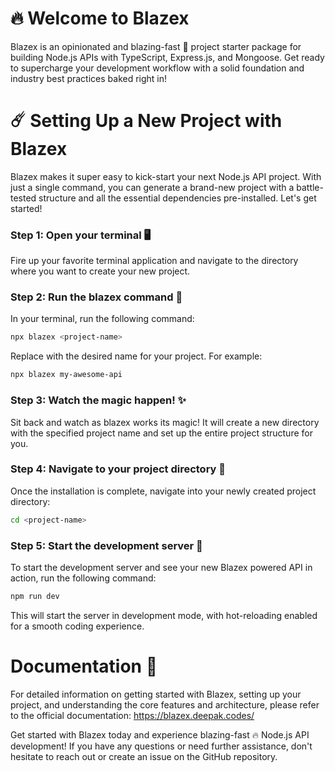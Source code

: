 # 🔥 Welcome to Blazex
Blazex is an opinionated and blazing-fast 🚀 project starter package for building Node.js APIs with TypeScript, Express.js, and Mongoose. 
Get ready to supercharge your development workflow with a solid foundation and industry best practices baked right in!

# ☄️ Setting Up a New Project with Blazex
Blazex makes it super easy to kick-start your next Node.js API project. With just a single command, you can generate a brand-new project with a battle-tested structure and all the essential dependencies pre-installed. Let's get started!

### Step 1: Open your terminal 🖥️
Fire up your favorite terminal application and navigate to the directory where you want to create your new project.

### Step 2: Run the blazex command 🚀
In your terminal, run the following command:
```bash 
npx blazex <project-name>
```
Replace <project-name> with the desired name for your project. For example:
```bash
npx blazex my-awesome-api
```

### Step 3: Watch the magic happen! ✨
Sit back and watch as blazex works its magic! It will create a new directory with the specified project name and set up the entire project structure for you.

### Step 4: Navigate to your project directory 📂
Once the installation is complete, navigate into your newly created project directory:
```bash
cd <project-name>
```

### Step 5: Start the development server 🚀
To start the development server and see your new Blazex powered API in action, run the following command:
```bash
npm run dev
```
This will start the server in development mode, with hot-reloading enabled for a smooth coding experience.

# Documentation 📄
For detailed information on getting started with Blazex, setting up your project, and understanding the core features and architecture, please refer to the official documentation:
https://blazex.deepak.codes/

Get started with Blazex today and experience blazing-fast 🔥 Node.js API development! If you have any questions or need further assistance, don't hesitate to reach out or create an issue on the GitHub repository.
